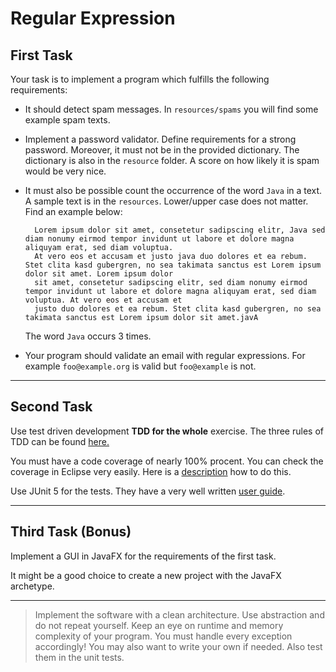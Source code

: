 # Regular Expression
## First Task
Your task is to implement a program which fulfills the following requirements:

* It should detect spam messages. In `resources/spams` you will find some example spam texts.
* Implement a password validator. Define requirements for a strong password. Moreover, it must not be in the provided dictionary. The dictionary is also in the `resource` folder. A score on how likely it is spam would be very nice.
* It must also be possible count the occurrence of the word `Java` in a text. A sample text is in the `resources`. Lower/upper case does not matter. 
  Find an example below:
  
  ~~~
    Lorem ipsum dolor sit amet, consetetur sadipscing elitr, Java sed diam nonumy eirmod tempor invidunt ut labore et dolore magna aliquyam erat, sed diam voluptua.
    At vero eos et accusam et justo java duo dolores et ea rebum. Stet clita kasd gubergren, no sea takimata sanctus est Lorem ipsum dolor sit amet. Lorem ipsum dolor 
    sit amet, consetetur sadipscing elitr, sed diam nonumy eirmod tempor invidunt ut labore et dolore magna aliquyam erat, sed diam voluptua. At vero eos et accusam et
    justo duo dolores et ea rebum. Stet clita kasd gubergren, no sea takimata sanctus est Lorem ipsum dolor sit amet.javA
  ~~~
  The word `Java` occurs 3 times.
* Your program should validate an email with regular expressions. For example `foo@example.org` is valid but `foo@example` is not.

---

## Second Task
Use test driven development **TDD for the whole** exercise.
The three rules of TDD can be found [here.](https://medium.com/@rrugamba/3-laws-of-tdd-58b5ec46a998)

You must have a code coverage of nearly 100% procent. You can check the coverage in Eclipse very easily. Here is a [description](https://developers.redhat.com/blog/2017/10/06/java-code-coverage-eclipse#:~:text=To%20use%20it%2C%20you%20can,colors%20are%20fairly%20self%2Dexplanatory) how to do this.

Use JUnit 5 for the tests. They have a very well written [user guide](https://junit.org/junit5/docs/current/user-guide/).

---

## Third Task (Bonus)
Implement a GUI in JavaFX for the requirements of the first task.

It might be a good choice to create a new project with the JavaFX archetype.

---
> Implement the software with a clean architecture. Use abstraction and do not repeat yourself. Keep an eye on runtime and memory complexity of your program.
You must handle every exception accordingly! You may also want to write your own if needed. Also test them in the unit tests.

